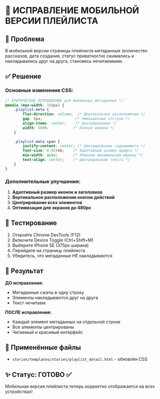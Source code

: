 # 🔧 ИСПРАВЛЕНИЕ МОБИЛЬНОЙ ВЕРСИИ ПЛЕЙЛИСТА

## 🎯 Проблема
В мобильной версии страницы плейлиста метаданные (количество рассказов, дата создания, статус приватности) сжимались и накладывались друг на друга, становясь нечитаемыми.

## ✅ Решение

### Основные изменения CSS:

```css
/* КРИТИЧЕСКОЕ ИСПРАВЛЕНИЕ для мобильных метаданных */
@media (max-width: 768px) {
    .playlist-meta {
        flex-direction: column;  /* Вертикальное расположение */
        gap: 8px;               /* Уменьшенные отступы */
        align-items: center;    /* Центрирование */
        width: 100%;           /* Полная ширина */
    }
    
    .playlist-meta span {
        justify-content: center; /* Центрирование содержимого */
        font-size: 0.85rem;    /* Адаптивный размер шрифта */
        min-width: auto;       /* Убираем минимальную ширину */
        text-align: center;    /* Центрирование текста */
    }
}
```

### Дополнительные улучшения:

1. **Адаптивный размер иконок и заголовков**
2. **Вертикальное расположение кнопок действий**
3. **Центрирование всех элементов**
4. **Оптимизация для экранов до 480px**

## 🧪 Тестирование

1. Откройте Chrome DevTools (F12)
2. Включите Device Toggle (Ctrl+Shift+M)
3. Выберите iPhone SE (375px ширина)
4. Перейдите на страницу плейлиста
5. Убедитесь, что метаданные НЕ накладываются

## 📱 Результат

**ДО исправления:**
- Метаданные сжаты в одну строку
- Элементы накладываются друг на друга
- Текст нечитаем

**ПОСЛЕ исправления:**
- Каждый элемент метаданных на отдельной строке
- Все элементы центрированы
- Читаемый и красивый интерфейс

## 🎨 Применённые файлы

- `stories/templates/stories/playlist_detail.html` - обновлён CSS

## ✨ Статус: ГОТОВО ✅

Мобильная версия плейлиста теперь корректно отображается на всех устройствах!
